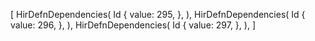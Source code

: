 [
    HirDefnDependencies(
        Id {
            value: 295,
        },
    ),
    HirDefnDependencies(
        Id {
            value: 296,
        },
    ),
    HirDefnDependencies(
        Id {
            value: 297,
        },
    ),
]